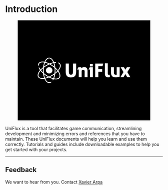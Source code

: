 # Introduction

<figure><img src=".gitbook/assets/1.png" alt="" width="563"><figcaption></figcaption></figure>

UniFlux is a tool that facilitates game communication, streamlining development and minimizing errors and references that you have to maintain. These UniFlux documents will help you learn and use them correctly. Tutorials and guides include downloadable examples to help you get started with your projects.

***

## Feedback

We want to hear from you. Contact [Xavier Arpa](https://app.gitbook.com/u/92zrX7bufUczs8XfTB2KcRjSSl42 "mention")

